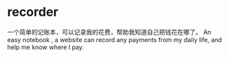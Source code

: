 # recorder
一个简单的记账本，可以记录我的花费，帮助我知道自己把钱花在哪了。 An easy notebook , a website can record any payments from my daily life,  and help  me know where I pay. 
